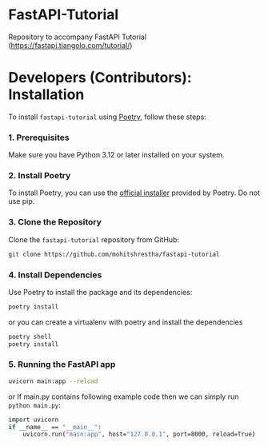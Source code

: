 # FastAPI-Tutorial
Repository to accompany FastAPI Tutorial (https://fastapi.tiangolo.com/tutorial/)

# Developers (Contributors): Installation

To install `fastapi-tutorial` using [Poetry](https://python-poetry.org/), follow these steps:

### 1. Prerequisites

Make sure you have Python 3.12 or later installed on your system.

### 2. Install Poetry

To install Poetry, you can use the [official installer](https://python-poetry.org/docs/#installing-with-the-official-installer)  provided by Poetry. Do not use pip.

### 3. Clone the Repository

Clone the `fastapi-tutorial` repository from GitHub:

```bash
git clone https://github.com/mohitshrestha/fastapi-tutorial
```

### 4. Install Dependencies

Use Poetry to install the package and its dependencies:

```bash
poetry install
```

or you can create a virtualenv with poetry and install the dependencies

```bash
poetry shell
poetry install
```

### 5. Running the FastAPI app

```bash
uvicorn main:app --reload
```

or
If main.py contains following example code then we can simply run `python main.py`:

```bash
import uvicorn
if __name__ == "__main__":
    uvicorn.run("main:app", host="127.0.0.1", port=8000, reload=True)
```
